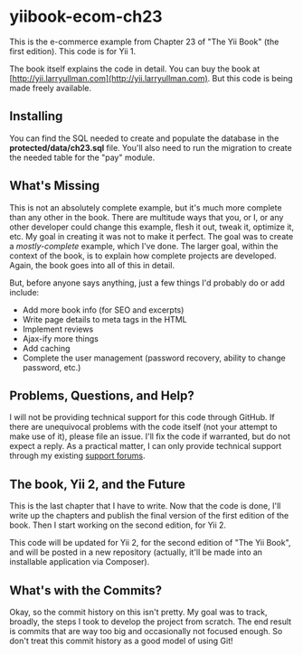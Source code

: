 yiibook-ecom-ch23
================

This is the e-commerce example from Chapter 23 of "The Yii Book" (the first edition). This code is for Yii 1.

The book itself explains the code in detail. You can buy the book at [http://yii.larryullman.com](http://yii.larryullman.com). But this code is being made freely available.

## Installing

You can find the SQL needed to create and populate the database in the **protected/data/ch23.sql** file. You'll also need to run the migration to create the needed table for the "pay" module.

## What's Missing

This is not an absolutely complete example, but it's much more complete than any other in the book. There are multitude ways that you, or I, or any other developer could change this example, flesh it out, tweak it, optimize it, etc. My goal in creating it was not to make it perfect. The goal was to create a *mostly-complete* example, which I've done. The larger goal, within the context of the book, is to explain how complete projects are developed. Again, the book goes into all of this in detail.

But, before anyone says anything, just a few things I'd probably do or add include:

* Add more book info (for SEO and excerpts)
* Write page details to meta tags in the HTML
* Implement reviews
* Ajax-ify more things
* Add caching
* Complete the user management (password recovery, ability to change password, etc.)

## Problems, Questions, and Help?

I will not be providing technical support for this code through GitHub. If there are unequivocal problems with the code itself (not your attempt to make use of it), please file an issue. I'll fix the code if warranted, but do not expect a reply. As a practical matter, I can only provide technical support through my existing [support forums](http://www.larryullman.com/forums/index.php?/forum/32-the-yii-book/).

## The book, Yii 2, and the Future

This is the last chapter that I have to write. Now that the code is done, I'll write up the chapters and publish the final version of the first edition of the book. Then I start working on the second edition, for Yii 2.

This code will be updated for Yii 2, for the second edition of "The Yii Book", and will be posted in a new repository (actually, it'll be made into an installable application via Composer).

## What's with the Commits?

Okay, so the commit history on this isn't pretty. My goal was to track, broadly, the steps I took to develop the project from scratch. The end result is commits that are way too big and occasionally not focused enough. So don't treat this commit history as a good model of using Git!